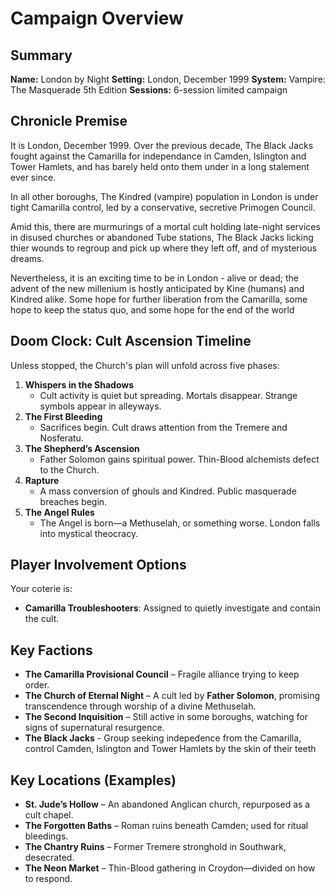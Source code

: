 # Campaign Overview
## Summary

**Name:** London by Night
**Setting:** London, December 1999
**System:** Vampire: The Masquerade 5th Edition
**Sessions:** 6-session limited campaign

## Chronicle Premise

It is London, December 1999. Over the previous decade, The Black Jacks fought against the Camarilla for independance in Camden, Islington and Tower Hamlets, and has barely held onto them under in a long stalement ever since.

In all other boroughs, The Kindred (vampire) population in London is under tight Camarilla control, led by a conservative, secretive Primogen Council.

Amid this, there are murmurings of a mortal cult holding late-night services in disused churches or abandoned Tube stations, The Black Jacks licking thier wounds to regroup and pick up where they left off, and of mysterious dreams.

Nevertheless, it is an exciting time to be in London - alive or dead; the advent of the new millenium is hostly anticipated by Kine (humans) and Kindred alike. Some hope for further liberation from the Camarilla, some hope to keep the status quo, and some hope for the end of the world

## Doom Clock: Cult Ascension Timeline

Unless stopped, the Church's plan will unfold across five phases:

1. **Whispers in the Shadows**
    - Cult activity is quiet but spreading. Mortals disappear. Strange symbols appear in alleyways.
2. **The First Bleeding**
    - Sacrifices begin. Cult draws attention from the Tremere and Nosferatu.
3. **The Shepherd’s Ascension**
    - Father Solomon gains spiritual power. Thin-Blood alchemists defect to the Church.
4. **Rapture**
    - A mass conversion of ghouls and Kindred. Public masquerade breaches begin.
5. **The Angel Rules**
    - The Angel is born—a Methuselah, or something worse. London falls into mystical theocracy.

## Player Involvement Options

Your coterie is:
- **Camarilla Troubleshooters**: Assigned to quietly investigate and contain the cult.

## Key Factions

- **The Camarilla Provisional Council** – Fragile alliance trying to keep order.
- **The Church of Eternal Night** – A cult led by **Father Solomon**, promising transcendence through worship of a divine Methuselah.
- **The Second Inquisition** – Still active in some boroughs, watching for signs of supernatural resurgence.
- **The Black Jacks** - Group seeking indepedence from the Camarilla, control Camden, Islington and Tower Hamlets by the skin of their teeth

## Key Locations (Examples)

- **St. Jude’s Hollow** – An abandoned Anglican church, repurposed as a cult chapel.
- **The Forgotten Baths** – Roman ruins beneath Camden; used for ritual bleedings.
- **The Chantry Ruins** – Former Tremere stronghold in Southwark, desecrated.
- **The Neon Market** – Thin-Blood gathering in Croydon—divided on how to respond.

